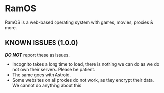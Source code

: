 <!DOCTYPE js>
# RamOS
RamOS is a web-based operating system with games, movies, proxies & more.

## KNOWN ISSUES (1.0.0)
**_DO NOT_** report these as issues.
- Incognito takes a long time to load, there is nothing we can do as we do not own their servers. Please be patient.
- The same goes with Astroid.
- Some websites on all proxies do not work, as they encrypt their data. We cannot do anything about this
